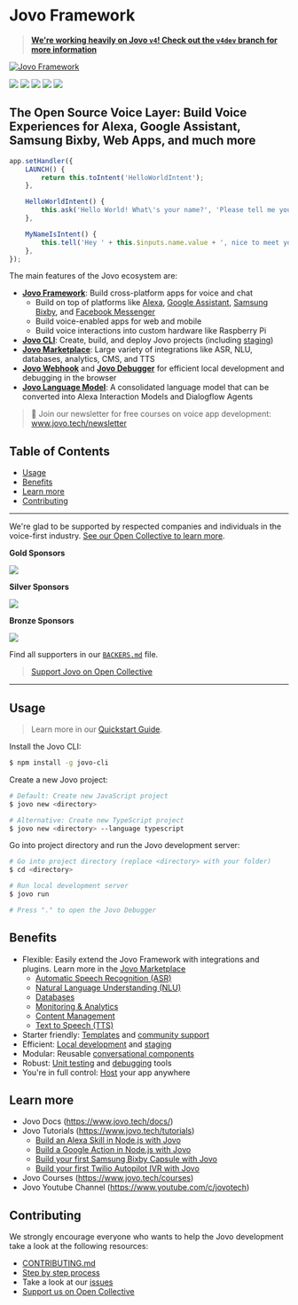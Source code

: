 # Jovo Framework

> [**We're working heavily on Jovo `v4`! Check out the `v4dev` branch for more information**](https://github.com/jovotech/jovo-framework/tree/v4dev)

[![Jovo Framework](./docs/img/jovo-header.jpg)](https://www.jovo.tech)

<p>
<a href="https://travis-ci.org/jovotech/jovo-framework" target="_blank"><img src="https://travis-ci.org/jovotech/jovo-framework.svg?branch=master"></a>
<a href="https://www.npmjs.com/package/jovo-framework" target="_blank"><img src="https://badge.fury.io/js/jovo-framework.svg"></a>      
<a href="./.github/CONTRIBUTING.md"><img src="https://img.shields.io/badge/PRs-welcome-brightgreen.svg"></a>
<a href="https://opencollective.com/jovo-framework" target="_blank"><img src="https://opencollective.com/jovo-framework/tiers/badge.svg"></a>
<a href="https://twitter.com/intent/tweet?text=🔈 The Voice Layer. Build cross-platform voice apps for Alexa, Google Assistant, and more with @jovotech https://github.com/jovotech/jovo-framework/" target="_blank"><img src="https://img.shields.io/twitter/url/http/shields.io.svg?style=social"></a>
</p>

## The Open Source Voice Layer: Build Voice Experiences for Alexa, Google Assistant, Samsung Bixby, Web Apps, and much more


```javascript
app.setHandler({
    LAUNCH() {
        return this.toIntent('HelloWorldIntent');
    },

    HelloWorldIntent() {
        this.ask('Hello World! What\'s your name?', 'Please tell me your name.');
    },

    MyNameIsIntent() {
        this.tell('Hey ' + this.$inputs.name.value + ', nice to meet you!');
    },
});
```

The main features of the Jovo ecosystem are:
* [**Jovo Framework**](https://www.jovo.tech): Build cross-platform apps for voice and chat
   * Build on top of platforms like [Alexa](https://www.jovo.tech/marketplace/jovo-platform-alexa), [Google Assistant](https://www.jovo.tech/marketplace/jovo-platform-googleassistant), [Samsung Bixby](https://www.jovo.tech/marketplace/jovo-platform-bixby), and [Facebook Messenger](https://www.jovo.tech/marketplace/jovo-platform-facebookmessenger)
   * Build voice-enabled apps for web and mobile
   * Build voice interactions into custom hardware like Raspberry Pi
* [**Jovo CLI**](https://www.jovo.tech/marketplace/jovo-cli): Create, build, and deploy Jovo projects (including [staging](https://www.jovo.tech/docs/staging))
* [**Jovo Marketplace**](https://www.jovo.tech/marketplace): Large variety of integrations like ASR, NLU, databases, analytics, CMS, and TTS
* [**Jovo Webhook**](https://www.jovo.tech/docs/webhook) and [**Jovo Debugger**](https://www.jovo.tech/marketplace/jovo-plugin-debugger) for efficient local development and debugging in the browser
* [**Jovo Language Model**](https://www.jovo.tech/docs/model): A consolidated language model that can be converted into Alexa Interaction Models and Dialogflow Agents

> 🚀 Join our newsletter for free courses on voice app development: www.jovo.tech/newsletter

## Table of Contents

* [Usage](#usage)
* [Benefits](#benefits)
* [Learn more](#learn-more)
* [Contributing](#contributing)

---
We're glad to be supported by respected companies and individuals in the voice-first industry. [See our Open Collective to learn more](https://opencollective.com/jovo-framework).

**Gold Sponsors**

<a href="https://opencollective.com/jovo-framework#section-contributors"><img src="https://opencollective.com/jovo-framework/tiers/gold-sponsors.svg?avatarHeight=50&width=600" /></a>


**Silver Sponsors**

<a href="https://opencollective.com/jovo-framework#section-contributors"><img src="https://opencollective.com/jovo-framework/tiers/silver-sponsors.svg?avatarHeight=50&width=600" /></a>


**Bronze Sponsors**

<a href="https://opencollective.com/jovo-framework#section-contributors"><img src="https://opencollective.com/jovo-framework/tiers/bronze-sponsors.svg?avatarHeight=35&width=600" /></a>


Find all supporters in our [`BACKERS.md`](./BACKERS.md) file.

> [Support Jovo on Open Collective](https://opencollective.com/jovo-framework)

---



## Usage

> Learn more in our [Quickstart Guide](https://www.jovo.tech/docs/quickstart).

Install the Jovo CLI:

```sh
$ npm install -g jovo-cli
```

Create a new Jovo project:

```sh
# Default: Create new JavaScript project
$ jovo new <directory>

# Alternative: Create new TypeScript project
$ jovo new <directory> --language typescript
```

Go into project directory and run the Jovo development server:

```sh
# Go into project directory (replace <directory> with your folder)
$ cd <directory>

# Run local development server
$ jovo run

# Press "." to open the Jovo Debugger
```


## Benefits

* Flexible: Easily extend the Jovo Framework with integrations and plugins. Learn more in the [Jovo Marketplace](https://www.jovo.tech/marketplace)
   * [Automatic Speech Recognition (ASR)](https://www.jovo.tech/marketplace/tag/asr)
   * [Natural Language Understanding (NLU)](https://www.jovo.tech/marketplace/tag/nlu)
   * [Databases](https://www.jovo.tech/marketplace/tag/databases)
   * [Monitoring & Analytics](https://www.jovo.tech/marketplace/tag/monitoring)
   * [Content Management](https://www.jovo.tech/marketplace/tag/cms)
   * [Text to Speech (TTS)](https://www.jovo.tech/marketplace/tag/tts)
* Starter friendly: [Templates](https://github.com/jovotech/jovo-templates) and [community support](https://community.jovo.tech/)
* Efficient: [Local development](https://www.jovo.tech/docs/local-development) and [staging](https://www.jovo.tech/docs/staging)
* Modular: Reusable [conversational components](https://www.jovo.tech/docs/components)
* Robust: [Unit testing](jovo.tech/docs/unit-testing) and [debugging](https://www.jovo.tech/docs/debugging) tools
* You're in full control: [Host](https://www.jovo.tech/docs/hosting) your app anywhere


## Learn more

* Jovo Docs (https://www.jovo.tech/docs/)
* Jovo Tutorials (https://www.jovo.tech/tutorials)
   * [Build an Alexa Skill in Node.js with Jovo](https://www.jovo.tech/tutorials/alexa-skill-tutorial-nodejs)
   * [Build a Google Action in Node.js with Jovo](https://www.jovo.tech/tutorials/google-action-tutorial-nodejs)
   * [Build your first Samsung Bixby Capsule with Jovo](https://www.jovo.tech/tutorials/samsung-bixby-hello-world)
   * [Build your first Twilio Autopilot IVR with Jovo](https://www.jovo.tech/tutorials/twilio-autopilot-hello-world)
* Jovo Courses (https://www.jovo.tech/courses)
* Jovo Youtube Channel (https://www.youtube.com/c/jovotech)


## Contributing
   
We strongly encourage everyone who wants to help the Jovo development take a look at the following resources:
* [CONTRIBUTING.md](./.github/CONTRIBUTING.md) 
* [Step by step process](https://www.jovo.tech/docs/contributing) 
* Take a look at our [issues](https://github.com/jovotech/jovo-framework/issues)
* [Support us on Open Collective](https://opencollective.com/jovo-framework)

